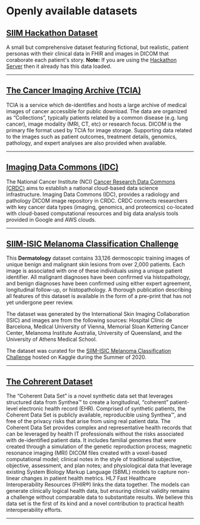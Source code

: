 # Openly available datasets

## [SIIM Hackathon Dataset](https://github.com/ImagingInformatics/hackathon-dataset) 
A small but comprehensive dataset featuring fictional, but realistic, patient personas with their clinical data in FHIR and images in DICOM that coraborate each patient's story.
**Note:** If you are using the [Hackathon Server](../getting-started/hackathon-server.md) then it already has this data loaded.

---

## [The Cancer Imaging Archive (TCIA)](http://www.cancerimagingarchive.net/)
TCIA is a service which de-identifies and hosts a large archive of medical images of cancer accessible for public download. The data are organized as “Collections”, typically patients related by a common disease (e.g. lung cancer), image modality (MRI, CT, etc) or research focus. DICOM is the primary file format used by TCIA for image storage. Supporting data related to the images such as patient outcomes, treatment details, genomics, pathology, and expert analyses are also provided when available.

---

## [Imaging Data Commons (IDC)](https://datacommons.cancer.gov/repository/imaging-data-commons)
The National Cancer Institute (NCI) [Cancer Research Data Commons (CRDC)](https://datacommons.cancer.gov/) aims to establish a national cloud-based data science infrastructure. Imaging Data Commons (IDC), provides a radiology and pathology DICOM image repository in CRDC. CRDC connects researchers with key cancer data types (imaging, genomics, and proteomics) co-located with cloud-based computational resources and big data analysis tools provided in Google and AWS clouds.

---

## [SIIM-ISIC Melanoma Classification Challenge](https://challenge2020.isic-archive.com/)
This **Dermatology** dataset contains 33,126 dermoscopic training images of unique benign and malignant skin lesions from over 2,000 patients. Each image is associated with one of these individuals using a unique patient identifier. All malignant diagnoses have been confirmed via histopathology, and benign diagnoses have been confirmed using either expert agreement, longitudinal follow-up, or histopathology. A thorough publication describing all features of this dataset is available in the form of a pre-print that has not yet undergone peer review.

The dataset was generated by the International Skin Imaging Collaboration (ISIC) and images are from the following sources: Hospital Clínic de Barcelona, Medical University of Vienna, Memorial Sloan Kettering Cancer Center, Melanoma Institute Australia, University of Queensland, and the University of Athens Medical School.

The dataset was curated for the [SIIM-ISIC Melanoma Classification Challenge](https://www.kaggle.com/c/siim-isic-melanoma-classification/overview) hosted on Kaggle during the Summer of 2020.

---

## [The Cohrerent Dataset](https://www.mdpi.com/2079-9292/11/8/1199)
The “Coherent Data Set” is a novel synthetic data set that leverages structured data from Synthea™ to create a longitudinal, “coherent” patient-level electronic health record (EHR). Comprised of synthetic patients, the Coherent Data Set is publicly available, reproducible using Synthea™, and free of the privacy risks that arise from using real patient data. The Coherent Data Set provides complex and representative health records that can be leveraged by health IT professionals without the risks associated with de-identified patient data. It includes familial genomes that were created through a simulation of the genetic reproduction process; magnetic resonance imaging (MRI) DICOM files created with a voxel-based computational model; clinical notes in the style of traditional subjective, objective, assessment, and plan notes; and physiological data that leverage existing System Biology Markup Language (SBML) models to capture non-linear changes in patient health metrics. HL7 Fast Healthcare Interoperability Resources (FHIR®) links the data together. The models can generate clinically logical health data, but ensuring clinical validity remains a challenge without comparable data to substantiate results. We believe this data set is the first of its kind and a novel contribution to practical health interoperability efforts.

---

